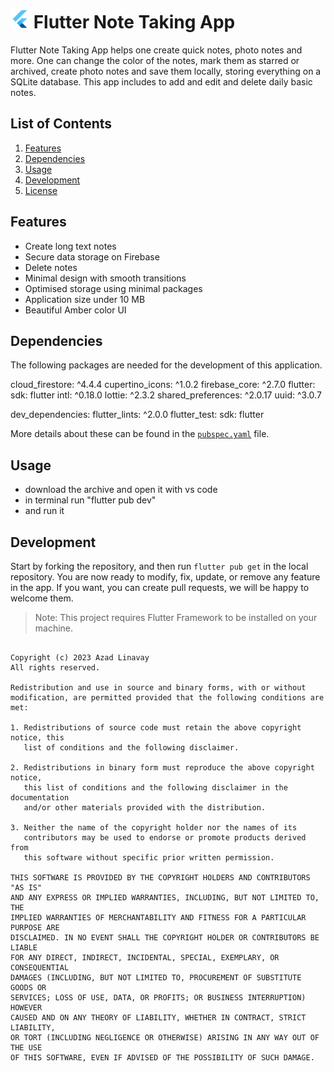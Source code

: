 # <img src="android/app/src/main/res/mipmap-xxhdpi/ic_launcher.png" alt="icon" width=30> Flutter Note Taking App


Flutter Note Taking App helps one create quick notes, photo notes and more. One can change the color of the notes, mark them as starred or archived, create photo notes and save them locally, storing everything on a SQLite database.
This app includes to add and edit and delete daily basic notes.

## List of Contents

1. [Features](#features)
2. [Dependencies](#dependencies)
3. [Usage](#usage)
4. [Development](#development)
5. [License](#license)


## Features

- Create long text notes
- Secure data storage on Firebase
- Delete notes
- Minimal design with smooth transitions
- Optimised storage using minimal packages
- Application size under 10 MB
- Beautiful Amber color UI


## Dependencies

The following packages are needed for the development of this application.


 cloud_firestore: ^4.4.4
  cupertino_icons: ^1.0.2
  firebase_core: ^2.7.0
  flutter:
    sdk: flutter
  intl: ^0.18.0
  lottie: ^2.3.2
  shared_preferences: ^2.0.17
  uuid: ^3.0.7

dev_dependencies:
  flutter_lints: ^2.0.0
  flutter_test:
    sdk: flutter

More details about these can be found in the [`pubspec.yaml`](https://github.com/azadlinavay/note-talkingApp/blob/main/pubspec.yaml) file.

## Usage

- download the archive and open it with  vs code
- in terminal run "flutter pub dev"
- and run it


## Development

Start by forking the repository, and then run `flutter pub get` in the local repository. You are now ready to modify, fix, update, or remove any feature in the app. If you want, you can create pull requests, we will be happy to welcome them.
>Note: This project requires Flutter Framework to be installed on your machine.

```

Copyright (c) 2023 Azad Linavay
All rights reserved.

Redistribution and use in source and binary forms, with or without
modification, are permitted provided that the following conditions are met:

1. Redistributions of source code must retain the above copyright notice, this
   list of conditions and the following disclaimer.

2. Redistributions in binary form must reproduce the above copyright notice,
   this list of conditions and the following disclaimer in the documentation
   and/or other materials provided with the distribution.

3. Neither the name of the copyright holder nor the names of its
   contributors may be used to endorse or promote products derived from
   this software without specific prior written permission.

THIS SOFTWARE IS PROVIDED BY THE COPYRIGHT HOLDERS AND CONTRIBUTORS "AS IS"
AND ANY EXPRESS OR IMPLIED WARRANTIES, INCLUDING, BUT NOT LIMITED TO, THE
IMPLIED WARRANTIES OF MERCHANTABILITY AND FITNESS FOR A PARTICULAR PURPOSE ARE
DISCLAIMED. IN NO EVENT SHALL THE COPYRIGHT HOLDER OR CONTRIBUTORS BE LIABLE
FOR ANY DIRECT, INDIRECT, INCIDENTAL, SPECIAL, EXEMPLARY, OR CONSEQUENTIAL
DAMAGES (INCLUDING, BUT NOT LIMITED TO, PROCUREMENT OF SUBSTITUTE GOODS OR
SERVICES; LOSS OF USE, DATA, OR PROFITS; OR BUSINESS INTERRUPTION) HOWEVER
CAUSED AND ON ANY THEORY OF LIABILITY, WHETHER IN CONTRACT, STRICT LIABILITY,
OR TORT (INCLUDING NEGLIGENCE OR OTHERWISE) ARISING IN ANY WAY OUT OF THE USE
OF THIS SOFTWARE, EVEN IF ADVISED OF THE POSSIBILITY OF SUCH DAMAGE.
```

